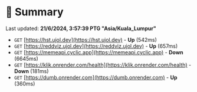 # 📖 Summary
Last updated: **21/6/2024, 3:57:39 PTG "Asia/Kuala_Lumpur"**

- `GET` [https://hst.ujol.dev](https://hst.ujol.dev) - **Up** (542ms)
- `GET` [https://reddviz.ujol.dev](https://reddviz.ujol.dev) - **Up** (657ms)
- `GET` [https://memeapi.cyclic.app](https://memeapi.cyclic.app) - **Down** (6645ms)
- `GET` [https://klik.onrender.com/health](https://klik.onrender.com/health) - **Down** (181ms)
- `GET` [https://dumb.onrender.com](https://dumb.onrender.com) - **Up** (360ms)
